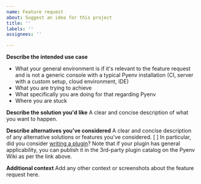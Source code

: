 ```yaml
---
name: Feature request
about: Suggest an idea for this project
title: ''
labels: ''
assignees: ''

---
```


**Describe the intended use case**
* What your general environment is if it's relevant to the feature request and is not a generic console with a typical Pyenv installation (CI, server with a custom setup, cloud environment, IDE)
* What you are trying to achieve
* What specifically you are doing for that regarding Pyenv
* Where you are stuck

**Describe the solution you'd like**
A clear and concise description of what you want to happen.

**Describe alternatives you've considered**
A clear and concise description of any alternative solutions or features you've considered.
[ ] In particular, did you consider [writing a plugin](https://github.com/pyenv/pyenv/blob/master/README.md#pyenv-plugins)? Note that if your plugin has general applicability, you can publish it in the 3rd-party plugin catalog on the Pyenv Wiki as per the link above.

**Additional context**
Add any other context or screenshots about the feature request here.
